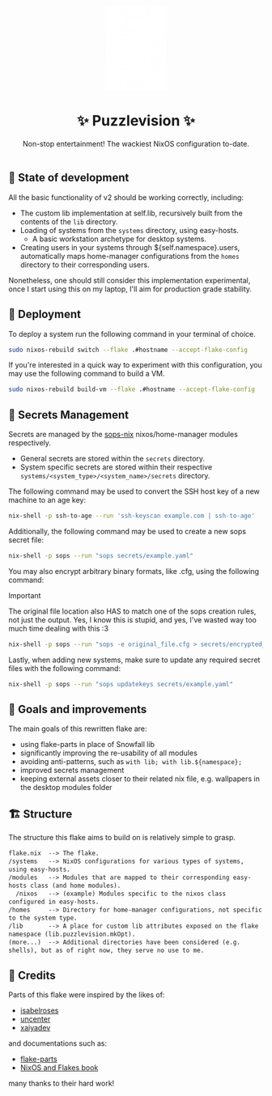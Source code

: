 <br>
<div align="center"><img src="assets/puzzlevision.png" width="120px" height="auto"></div>

<h1 align="center">✨ Puzzlevision ✨<br></h1>
<div align="center">Non-stop entertainment! The wackiest NixOS configuration to-date.</div>
<br>

## 🚧 State of development
All the basic functionality of v2 should be working correctly, including:

- The custom lib implementation at self.lib, recursively built from the contents of the `lib` directory.
- Loading of systems from the `systems` directory, using easy-hosts.
  - A basic workstation archetype for desktop systems.
- Creating users in your systems through ${self.namespace}.users,
automatically maps home-manager configurations from the `homes` directory to their corresponding users.

Nonetheless, one should still consider this implementation experimental,
once I start using this on my laptop,
I'll aim for production grade stability.

## 🚀 Deployment
To deploy a system run the following command in your terminal of choice.

```sh
sudo nixos-rebuild switch --flake .#hostname --accept-flake-config
```

If you're interested in a quick way to experiment with this configuration,
you may use the following command to build a VM.

```sh
sudo nixos-rebuild build-vm --flake .#hostname --accept-flake-config
```

## 🔑 Secrets Management
Secrets are managed by the [sops-nix](https://github.com/Mic92/sops-nix) nixos/home-manager modules respectively.

- General secrets are stored within the `secrets` directory.
- System specific secrets are stored within their respective `systems/<system_type>/<system_name>/secrets` directory.

The following command may be used to convert the SSH host key of a new machine to an age key:

```sh
nix-shell -p ssh-to-age --run 'ssh-keyscan example.com | ssh-to-age'
```

Additionally, the following command may be used to create a new sops secret file:

```sh
nix-shell -p sops --run "sops secrets/example.yaml"
```

You may also encrypt arbitrary binary formats, like .cfg, using the following command:

> [!IMPORTANT]
> The original file location also HAS to match one of the sops creation rules, not just the output.
> Yes, I know this is stupid, and yes, I've wasted way too much time dealing with this :3

```sh
nix-shell -p sops --run "sops -e original_file.cfg > secrets/encrypted_file.cfg"
```

Lastly, when adding new systems, make sure to update any required secret files with the following command:

```sh
nix-shell -p sops --run "sops updatekeys secrets/example.yaml"
```

## 📝 Goals and improvements
The main goals of this rewritten flake are:

- using flake-parts in place of Snowfall lib
- significantly improving the re-usability of all modules
- avoiding anti-patterns, such as `with lib; with lib.${namespace};`
- improved secrets management
- keeping external assets closer to their related nix file, e.g. wallpapers in
the desktop modules folder

## 🏗️ Structure
The structure this flake aims to build on is relatively simple to grasp.

```
flake.nix  --> The flake.
/systems   --> NixOS configurations for various types of systems, using easy-hosts.
/modules   --> Modules that are mapped to their corresponding easy-hosts class (and home modules).
  /nixos   --> (example) Modules specific to the nixos class configured in easy-hosts.
/homes     --> Directory for home-manager configurations, not specific to the system type.
/lib       --> A place for custom lib attributes exposed on the flake namespace (lib.puzzlevision.mkOpt).
(more...)  --> Additional directories have been considered (e.g. shells), but as of right now, they serve no use to me.
```

## 🎨 Credits
Parts of this flake were inspired by the likes of:

- [isabelroses](https://github.com/isabelroses)
- [uncenter](https://github.com/uncenter)
- [xaiyadev](https://github.com/xaiyadev)

and documentations such as:

- [flake-parts](https://flake.parts)
- [NixOS and Flakes book](https://nixos-and-flakes.thiscute.world)

many thanks to their hard work!
